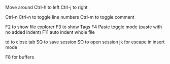 Move around
Ctrl-h to left
Ctrl-j to right

Ctrl-n Ctrl-n to toggle line numbers
Ctrl-m to toggle comment

F2 to show file explorer
F3 to show Tags
F4 Paste toggle mode (paste with no added indent)
F11 auto indent whole file

td to close tab
SQ to save session
SO to open session
jk for escape in insert mode

F8 for buffers
